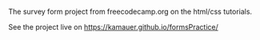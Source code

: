 The survey form project from freecodecamp.org on the html/css tutorials.

See the project live on https://kamauer.github.io/formsPractice/

